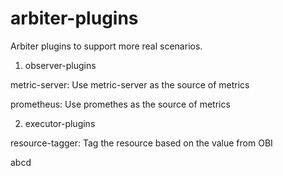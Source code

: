 # arbiter-plugins

Arbiter plugins to support more real scenarios.

1. observer-plugins

metric-server: Use metric-server as the source of metrics

prometheus: Use promethes as the source of metrics

2. executor-plugins

resource-tagger: Tag the resource based on the value from OBI

abcd
